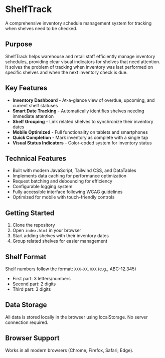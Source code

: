 # ShelfTrack

A comprehensive inventory schedule management system for tracking when shelves need to be checked.

## Purpose
ShelfTrack helps warehouse and retail staff efficiently manage inventory schedules, providing clear visual indicators for shelves that need attention. It solves the problem of tracking when inventory was last performed on specific shelves and when the next inventory check is due.

## Key Features
- **Inventory Dashboard** - At-a-glance view of overdue, upcoming, and current shelf statuses
- **Smart Date Tracking** - Automatically identifies shelves needing immediate attention
- **Shelf Grouping** - Link related shelves to synchronize their inventory dates
- **Mobile Optimized** - Full functionality on tablets and smartphones
- **Quick Completion** - Mark inventory as complete with a single tap
- **Visual Status Indicators** - Color-coded system for inventory status

## Technical Features
- Built with modern JavaScript, Tailwind CSS, and DataTables
- Implements data caching for performance optimization
- Request batching and debouncing for efficiency
- Configurable logging system
- Fully accessible interface following WCAG guidelines
- Optimized for mobile with touch-friendly controls

## Getting Started
1. Clone the repository
2. Open `index.html` in your browser
3. Start adding shelves with their inventory dates
4. Group related shelves for easier management

## Shelf Format
Shelf numbers follow the format: `XXX-XX.XXX` (e.g., ABC-12.345)
- First part: 3 letters/numbers
- Second part: 2 digits
- Third part: 3 digits

## Data Storage
All data is stored locally in the browser using localStorage. No server connection required.

## Browser Support
Works in all modern browsers (Chrome, Firefox, Safari, Edge).
